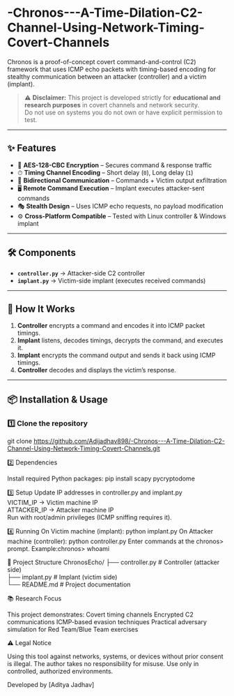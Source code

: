 # -Chronos---A-Time-Dilation-C2-Channel-Using-Network-Timing-Covert-Channels
Chronos is a proof-of-concept covert command-and-control (C2) framework that uses ICMP echo packets with timing-based encoding for stealthy communication between an attacker (controller) and a victim (implant).



> ⚠️ **Disclaimer:** This project is developed strictly for **educational and research purposes** in covert channels and network security.  
Do not use on systems you do not own or have explicit permission to test.

---

## ✨ Features
- 🔐 **AES-128-CBC Encryption** – Secures command & response traffic<br>
- ⏱ **Timing Channel Encoding** – Short delay (`0`), Long delay (`1`)<br>
- 📡 **Bidirectional Communication** – Commands + Victim output exfiltration<br>
- 🖥 **Remote Command Execution** – Implant executes attacker-sent commands<br>
- 🎭 **Stealth Design** – Uses ICMP echo requests, no payload modification<br>
- ⚙️ **Cross-Platform Compatible** – Tested with Linux controller & Windows implant<br>

---

## 🛠 Components<br>
- **`controller.py`** → Attacker-side C2 controller <br> 
- **`implant.py`** → Victim-side implant (executes received commands)  

---

## 🚀 How It Works<br>
1. **Controller** encrypts a command and encodes it into ICMP packet timings.  <br>
2. **Implant** listens, decodes timings, decrypts the command, and executes it.<br>  
3. **Implant** encrypts the command output and sends it back using ICMP timings.<br>  
4. **Controller** decodes and displays the victim’s response.  

---

## 📦 Installation & Usage

### 1️⃣ Clone the repository
git clone https://github.com/Adijadhav898/-Chronos---A-Time-Dilation-C2-Channel-Using-Network-Timing-Covert-Channels.git<br>


2️⃣ Dependencies

Install required Python packages:
pip install scapy pycryptodome


3️⃣ Setup
Update IP addresses in controller.py and implant.py <br>
VICTIM_IP → Victim machine IP <br>
ATTACKER_IP → Attacker machine IP <br>
Run with root/admin privileges (ICMP sniffing requires it).


4️⃣ Running
On Victim machine (implant):
python implant.py
On Attacker machine (controller):
python controller.py
Enter commands at the chronos> prompt.
Example:chronos> whoami


📂 Project Structure
ChronosEcho/
├── controller.py   # Controller (attacker side) <br>
├── implant.py      # Implant (victim side) <br>
└── README.md       # Project documentation <br>

📚 Research Focus 

This project demonstrates:
Covert timing channels
Encrypted C2 communications
ICMP-based evasion techniques
Practical adversary simulation for Red Team/Blue Team exercises


⚠️ Legal Notice

Using this tool against networks, systems, or devices without prior consent is illegal.
The author takes no responsibility for misuse. Use only in controlled, authorized environments.


Developed by [Aditya Jadhav]
